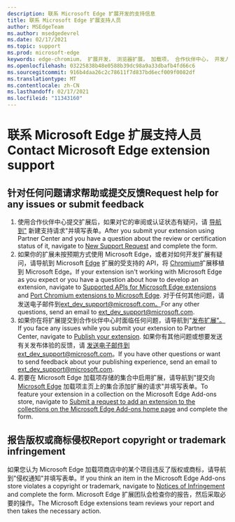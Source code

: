 ```yaml
---
description: 联系 Microsoft Edge 扩展开发的支持信息
title: 联系 Microsoft Edge 扩展支持人员
author: MSEdgeTeam
ms.author: msedgedevrel
ms.date: 02/17/2021
ms.topic: support
ms.prod: microsoft-edge
keywords: edge-chromium， 扩展开发， 浏览器扩展， 加载项， 合作伙伴中心， 开发人员， 支持
ms.openlocfilehash: 03225838b48e0588b39dc98a9a33dbafb4fd66c6
ms.sourcegitcommit: 916b4daa26c2c78611f7d837bd6ecf009f0082df
ms.translationtype: MT
ms.contentlocale: zh-CN
ms.lasthandoff: 02/17/2021
ms.locfileid: "11343160"
---
```

# <span data-ttu-id="b91e0-104">联系 Microsoft Edge 扩展支持人员</span><span class="sxs-lookup"><span data-stu-id="b91e0-104">Contact Microsoft Edge extension support</span></span>  

## <span data-ttu-id="b91e0-105">针对任何问题请求帮助或提交反馈</span><span class="sxs-lookup"><span data-stu-id="b91e0-105">Request help for any issues or submit feedback</span></span>  

1.  <span data-ttu-id="b91e0-106">使用合作伙伴中心提交扩展后，如果对它的审阅或认证状态有疑问，请 [导航到"][MicrosoftSupportSupportrequestformE7a381be9c9aFafbEd76262bc93fd9e4] 新建支持请求"并填写表单。</span><span class="sxs-lookup"><span data-stu-id="b91e0-106">After you submit your extension using Partner Center and you have a question about the review or certification status of it, navigate to [New Support Request][MicrosoftSupportSupportrequestformE7a381be9c9aFafbEd76262bc93fd9e4] and complete the form.</span></span>  
1.  <span data-ttu-id="b91e0-107">如果你的扩展未按预期方式使用 Microsoft Edge，或者对如何开发扩展有疑问，请导航到 Microsoft [Edge][ExtensionsDeveloperGuideApiSupport] 扩展的受支持的 API，将 [Chromium][ExtensionsDeveloperGuidePortChromeExtension]扩展移植到 Microsoft Edge。</span><span class="sxs-lookup"><span data-stu-id="b91e0-107">If your extension isn't working with Microsoft Edge as you expect or you have a question about how to develop an extension, navigate to [Supported APIs for Microsoft Edge extensions][ExtensionsDeveloperGuideApiSupport] and [Port Chromium extensions to Microsoft Edge][ExtensionsDeveloperGuidePortChromeExtension].</span></span>  <span data-ttu-id="b91e0-108">对于任何其他问题，请发送电子邮件到[ext_dev_support@microsoft.com。][MailtoExtDevSupportMicrosoft]</span><span class="sxs-lookup"><span data-stu-id="b91e0-108">For any other questions, send an email to [ext_dev_support@microsoft.com][MailtoExtDevSupportMicrosoft].</span></span>  
1.  <span data-ttu-id="b91e0-109">如果你在将扩展提交到合作伙伴中心时面临任何问题，请导航到"[发布扩展"。][ExtensionsPublishPublishExtension]</span><span class="sxs-lookup"><span data-stu-id="b91e0-109">If you face any issues while you submit your extension to Partner Center, navigate to [Publish your extension][ExtensionsPublishPublishExtension].</span></span>  <span data-ttu-id="b91e0-110">如果你有其他问题或想要发送有关发布体验的反馈，请 [发送电子邮件到][MailtoExtDevSupportMicrosoft]ext_dev_support@microsoft.com。</span><span class="sxs-lookup"><span data-stu-id="b91e0-110">If you have other questions or want to send feedback about your publishing experience, send an email to [ext_dev_support@microsoft.com][MailtoExtDevSupportMicrosoft].</span></span>  
1.  <span data-ttu-id="b91e0-111">若要在 Microsoft Edge 加载项存储的集合中启用扩展，请导航到"提交向 [Microsoft Edge][OfficeFormsPagesResponsepageAspxV4j5cvggr0grqy180bhbrw01uwybfaxnna1zkp3x2vun0ibsu1ymeu3vfy0vurrodewsjgwu00yry4u] 加载项主页上的集合添加扩展的请求"并填写表单。</span><span class="sxs-lookup"><span data-stu-id="b91e0-111">To feature your extension in a collection on the Microsoft Edge Add-ons store, navigate to [Submit a request to add an extension to the collections on the Microsoft Edge Add-ons home page][OfficeFormsPagesResponsepageAspxV4j5cvggr0grqy180bhbrw01uwybfaxnna1zkp3x2vun0ibsu1ymeu3vfy0vurrodewsjgwu00yry4u] and complete the form.</span></span>   
    
## <span data-ttu-id="b91e0-112">报告版权或商标侵权</span><span class="sxs-lookup"><span data-stu-id="b91e0-112">Report copyright or trademark infringement</span></span>  

<span data-ttu-id="b91e0-113">如果您认为 Microsoft Edge 加载项商店中的某个项目违反了版权或商标，请导航到"侵权通知[][MicrosoftInfoMarketplaceHtml]"并填写表单。</span><span class="sxs-lookup"><span data-stu-id="b91e0-113">If you think an item in the Microsoft Edge Add-ons store violates a copyright or trademark, navigate to [Notices of Infringement][MicrosoftInfoMarketplaceHtml] and complete the form.</span></span>  <span data-ttu-id="b91e0-114">Microsoft Edge 扩展团队会检查你的报告，然后采取必要的操作。</span><span class="sxs-lookup"><span data-stu-id="b91e0-114">The Microsoft Edge extensions team reviews your report and then takes the necessary action.</span></span>  

<!-- links -->  

[ExtensionsDeveloperGuideApiSupport]: ../developer-guide/api-support.md "Microsoft Edge 扩展支持的 API |Microsoft Docs"  
[ExtensionsDeveloperGuidePortChromeExtension]: ../developer-guide/port-chrome-extension.md "移植扩展|Microsoft Docs"  
[ExtensionsPublishPublishExtension]: ./publish-extension.md "发布扩展|Microsoft Docs"  

[MicrosoftInfoMarketplaceHtml]: https://www.microsoft.com/info/Marketplace.html "侵权通知|Microsoft"  

[MicrosoftSupportSupportrequestformE7a381be9c9aFafbEd76262bc93fd9e4]: https://support.microsoft.com/supportrequestform/e7a381be-9c9a-fafb-ed76-262bc93fd9e4 "扩展新支持请求|Microsoft 支持"  

[OfficeFormsPagesResponsepageAspxV4j5cvggr0grqy180bhbrw01uwybfaxnna1zkp3x2vun0ibsu1ymeu3vfy0vurrodewsjgwu00yry4u]: https://forms.office.com/Pages/ResponsePage.aspx?id=v4j5cvGGr0GRqy180BHbRw01UwyBfAxNna_1ZkP3X2VUN0lBSU1YMEU3VFY0VURRODEwSjgwU00yRy4u "提交向 Microsoft Edge 加载项主页上的集合添加扩展的请求|Microsoft Office表单"  

[MailtoExtDevSupportMicrosoft]: mailto:ext_dev_support@microsoft.com "向用户发送电子邮件ext_dev_support@microsoft.com"  

